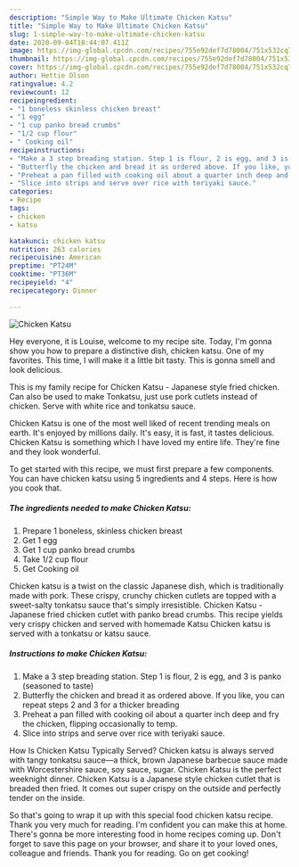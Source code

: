 ```yaml
---
description: "Simple Way to Make Ultimate Chicken Katsu"
title: "Simple Way to Make Ultimate Chicken Katsu"
slug: 1-simple-way-to-make-ultimate-chicken-katsu
date: 2020-09-04T10:44:07.411Z
image: https://img-global.cpcdn.com/recipes/755e92def7d78004/751x532cq70/chicken-katsu-recipe-main-photo.jpg
thumbnail: https://img-global.cpcdn.com/recipes/755e92def7d78004/751x532cq70/chicken-katsu-recipe-main-photo.jpg
cover: https://img-global.cpcdn.com/recipes/755e92def7d78004/751x532cq70/chicken-katsu-recipe-main-photo.jpg
author: Hettie Olson
ratingvalue: 4.2
reviewcount: 12
recipeingredient:
- "1 boneless skinless chicken breast"
- "1 egg"
- "1 cup panko bread crumbs"
- "1/2 cup flour"
- " Cooking oil"
recipeinstructions:
- "Make a 3 step breading station. Step 1 is flour, 2 is egg, and 3 is panko (seasoned to taste)"
- "Butterfly the chicken and bread it as ordered above. If you like, you can repeat steps 2 and 3 for a thicker breading"
- "Preheat a pan filled with cooking oil about a quarter inch deep and fry the chicken, flipping occasionally to temp."
- "Slice into strips and serve over rice with teriyaki sauce."
categories:
- Recipe
tags:
- chicken
- katsu

katakunci: chicken katsu 
nutrition: 263 calories
recipecuisine: American
preptime: "PT24M"
cooktime: "PT36M"
recipeyield: "4"
recipecategory: Dinner

---
```



![Chicken Katsu](https://img-global.cpcdn.com/recipes/755e92def7d78004/751x532cq70/chicken-katsu-recipe-main-photo.jpg)

Hey everyone, it is Louise, welcome to my recipe site. Today, I'm gonna show you how to prepare a distinctive dish, chicken katsu. One of my favorites. This time, I will make it a little bit tasty. This is gonna smell and look delicious.

This is my family recipe for Chicken Katsu - Japanese style fried chicken. Can also be used to make Tonkatsu, just use pork cutlets instead of chicken. Serve with white rice and tonkatsu sauce.

Chicken Katsu is one of the most well liked of recent trending meals on earth. It's enjoyed by millions daily. It's easy, it is fast, it tastes delicious. Chicken Katsu is something which I have loved my entire life. They're fine and they look wonderful.


To get started with this recipe, we must first prepare a few components. You can have chicken katsu using 5 ingredients and 4 steps. Here is how you cook that.

<!--inarticleads1-->

##### The ingredients needed to make Chicken Katsu:

1. Prepare 1 boneless, skinless chicken breast
1. Get 1 egg
1. Get 1 cup panko bread crumbs
1. Take 1/2 cup flour
1. Get  Cooking oil


Chicken katsu is a twist on the classic Japanese dish, which is traditionally made with pork. These crispy, crunchy chicken cutlets are topped with a sweet-salty tonkatsu sauce that&#39;s simply irresistible. Chicken Katsu - Japanese fried chicken cutlet with panko bread crumbs. This recipe yields very crispy chicken and served with homemade Katsu Chicken katsu is served with a tonkatsu or katsu sauce. 

<!--inarticleads2-->

##### Instructions to make Chicken Katsu:

1. Make a 3 step breading station. Step 1 is flour, 2 is egg, and 3 is panko (seasoned to taste)
1. Butterfly the chicken and bread it as ordered above. If you like, you can repeat steps 2 and 3 for a thicker breading
1. Preheat a pan filled with cooking oil about a quarter inch deep and fry the chicken, flipping occasionally to temp.
1. Slice into strips and serve over rice with teriyaki sauce.


How Is Chicken Katsu Typically Served? Chicken katsu is always served with tangy tonkatsu sauce—a thick, brown Japanese barbecue sauce made with Worcestershire sauce, soy sauce, sugar. Chicken Katsu is the perfect weeknight dinner. Chicken Katsu is a Japanese style chicken cutlet that is breaded then fried. It comes out super crispy on the outside and perfectly tender on the inside. 

So that's going to wrap it up with this special food chicken katsu recipe. Thank you very much for reading. I'm confident you can make this at home. There's gonna be more interesting food in home recipes coming up. Don't forget to save this page on your browser, and share it to your loved ones, colleague and friends. Thank you for reading. Go on get cooking!
